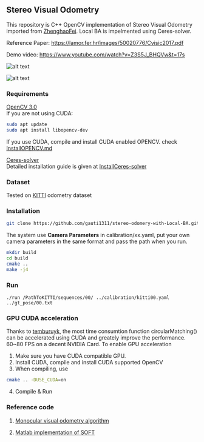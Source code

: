 ## Stereo Visual Odometry

This repository is C++ OpenCV implementation of Stereo Visual Odometry imported from [ZhenghaoFei](https://github.com/ZhenghaoFei/visual_odom). 
Local BA is impelmented using Ceres-solver. 

Reference Paper: https://lamor.fer.hr/images/50020776/Cvisic2017.pdf

Demo video: https://www.youtube.com/watch?v=Z3S5J_BHQVw&t=17s

![alt text](https://github.com/ZhenghaoFei/visual_odom/blob/master/images/features.png "features")

![alt text](https://github.com/ZhenghaoFei/visual_odom/blob/master/images/trajectory.png "trajectory")

### Requirements
[OpenCV 3.0](https://opencv.org/)  
If you are not using CUDA:  
```bash
sudo apt update
sudo apt install libopencv-dev 
```
If you use CUDA, compile and install CUDA enabled OPENCV. check [InstallOPENCV.md](https://github.com/ZhenghaoFei/visual_odom/blob/master/InstallOPENCV.md)

[Ceres-solver](http://ceres-solver.org/)  
Detailed installation guide is given at [InstallCeres-solver](http://ceres-solver.org/installation.html)

### Dataset
Tested on [KITTI](http://www.cvlibs.net/datasets/kitti/eval_odometry.php) odometry dataset

### Installation 
```bash
git clone https://github.com/gauti1311/stereo-odomery-with-Local-BA.git
```
The system use **Camera Parameters** in calibration/xx.yaml, put your own camera parameters in the same format and pass the path when you run.

```bash
mkdir build
cd build
cmake ..
make -j4
```
### Run
```
./run /PathToKITTI/sequences/00/ ../calibration/kitti00.yaml ../gt_pose/00.txt 
```

### GPU CUDA acceleration
Thanks to [temburuyk](https://github.com/ZhenghaoFei/visual_odom/commits?author=temburuyk), the most time consumtion function circularMatching() can be accelerated using CUDA and greately improve the performance. 60~80 FPS on a decent NVIDIA Card. 
To enable GPU acceleration
1. Make sure you have CUDA compatible GPU.
2. Install CUDA, compile and install CUDA supported OpenCV 
3. When compiling, use 
```bash
cmake .. -DUSE_CUDA=on
```
4. Compile & Run

### Reference code
1. [Monocular visual odometry algorithm](https://github.com/avisingh599/mono-vo/blob/master/README.md)

2. [Matlab implementation of SOFT](https://github.com/Mayankm96/Stereo-Odometry-SOFT/blob/master/README.md)
